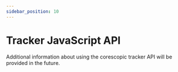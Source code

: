 ```yaml
---
sidebar_position: 10
---
```


# Tracker JavaScript API

Additional information about using the corescopic tracker API will be provided in the future.